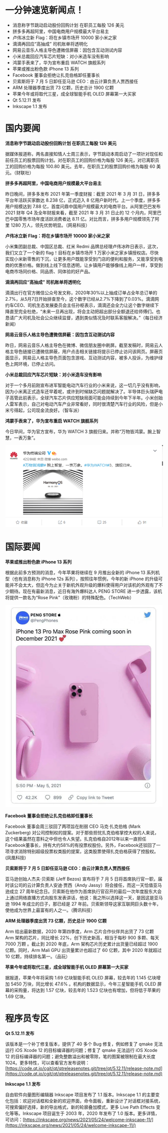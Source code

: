 # 一分钟速览新闻点！

- 消息称字节跳动启动股份回购计划 在职员工每股 126 美元
- 拼多多再超阿里，中国电商用户规模最大平台易主
- 卢伟冰立新 Flag：将在乡镇市场开 10000 家小米之家
- 滴滴再回应“高抽成” 司机账单将透明化
- 网易云音乐人格主导色遭微信屏蔽：因包含互动测试内容
- 小米总裁回应汽车芯片短缺：对小米造车没有影响
- 鸿蒙手表来了，华为宣布重启 WATCH 旗舰系列
- 苹果或推出粉色款 iPhone 13 系列
- Facebook 董事会拒绝让扎克伯格卸任董事长
- 贝索斯将于 7 月 5 日卸任亚马逊 CEO：由云计算负责人贾西接任
- ARM 处理器季度出货 73 亿颗，历史总计 1900 亿颗
- 苹果今年或将取代三星，成全球智能手机 OLED 屏幕第一大买家
- Qt 5.12.11 发布
- Inkscape 1.1 发布

# 国内要闻

**消息称字节跳动启动股份回购计划 在职员工每股 126 美元**

据媒体报道称，两名直接知情人士周三表示，字节跳动本周启动了一项针对现任和前任员工的股票回购计划。对在职员工的回购价格为每股 126 美元，对已离职员工的回购价格为每股 100.80 美元。去年，在职员工的股票回购价格为每股 60 美元。（财联社）

**拼多多再超阿里，中国电商用户规模最大平台易主**

昨日晚间，拼多多发布 2021 年第一季度财报：截至 2021 年 3 月 31 日，拼多多平台年活跃买家数达 8.238 亿，正式迈入 8 亿用户新时代。上一个季度，拼多多用户规模达到 7.88 亿，首度问鼎中国用户规模最大的电商平台。从阿里巴巴发布 2021 财年 Q4 及全年财报来看，截至 2021 年 3 月 31 日止的 12 个月内，阿里巴巴中国零售市场年度活跃消费者达 8.11 亿。对比而言，拼多多用户规模领先了阿里 1280 万人，领先优势明显。（网易科技）

**卢伟冰立新 Flag：将在乡镇市场开 10000 家小米之家**

小米集团副总裁、中国区总裁、红米 Redmi 品牌总经理卢伟冰昨日表示，这次，我们又立了一个新的 flag！目标在乡镇市场开 1 万家小米之家乡镇授权店。尽快实现小米新零售的下沉，让更多用户既能享受到门店的便利和服务，又能享受到电商的优惠价格。做到线上线下信息透明，让乡镇用户能够像线上用户一样，享受到电商市场同价格、同品质、同体验的好产品。

**滴滴再回应“高抽成” 司机账单将透明化**

滴滴出行在官方微信公众号发文称，2020年30%以上抽成订单占全年总订单的2.7%，从5月7日开始排查至今，这个数字已经从2.7%下降到了0.03%。滴滴网约车CEO、司机生态发展委员会主任孙枢表示，滴滴还会全力让这个数字继续下降直至完全杜绝，“未来一旦再出现，将会主动把超出部分全额退还给师傅们。也恳请广大司机及社会公众继续监督，遇到类似情况及时联系客服解决。”（每日经济新闻）

**网易云音乐人格主导色遭微信屏蔽：因包含互动测试内容**

昨日，网易云音乐人格主导色在微博、微信朋友圈中刷屏。截至发稿时，网易云人格主导色链接已遭微信屏蔽，用户点击相关链接将提示已停止访问该网页。屏蔽页面显示，网易云人格主导色页面包含游戏、互动测试内容，被多人投诉，为维护绿色上网环境，已停止访问。

**小米总裁回应汽车芯片短缺：对小米造车没有影响**

对于一个多月前刚宣布进军智能电动汽车行业的小米来说，这一切几乎没有影响，因为小米离正式造车还早着呢，或许到时候缺芯问题就解决了。半导体巨头瑞萨电子高管此前表示，全球汽车芯片供应短缺局面可能会持续到今年下半年。小米创始人雷军表示，自己对电动汽车产业非常看好，同时很清楚汽车行业的风险，但是小米亏得起，公司现金流良好。（智车派）

**鸿蒙手表来了，华为宣布重启 WATCH 旗舰系列**

今日早间，华为官方宣布，华为 WATCH 3 旗舰归来。并称“万物皆鸿蒙。腕上智慧，一表万象”。

![](./imgs/5.png)

# 国际要闻

**苹果或推出粉色款 iPhone 13 系列**

根据此前多方预测的消息，今年苹果将继续在 9 月推出全新的 iPhone 13 系列机型（也有消息称为 iPhone 12s 系列），按照往年惯例，今年的新 iPhone 的升级可能并不会太大，但迄今为止关于新机外观升级的爆料使得用户对该机的外观有了不少期待。现在有最新消息，近日有海外爆料达人 PENG STORE 进一步透露，该机将提供一款名为“Rose Pink”（玫瑰粉）的特殊配色。（TechWeb）

![](./imgs/6.jpg)

**Facebook 董事会拒绝让扎克伯格卸任董事长**

Facebook 董事会周三驳回了两项旨在削弱 CEO 马克·扎克伯格 (Mark Zuckerberg) 对公司控制权的提案。对于那些担忧扎克伯格掌控大权的人来说，这个结果虽然在意料之中但也令人失望。扎克伯格自2012年以来一直担任Facebook董事长，持有大约58%的有投票权股份。另外，Facebook还驳回了一项寻求消除特别超级投票权类股的提案，这类股票使得扎克伯格获得了控股权。(凤凰科技)

**贝索斯将于 7 月 5 日卸任亚马逊 CEO：由云计算负责人贾西接任**

亚马逊创始人杰夫·贝索斯 (Jeff Bezos) 宣布将于 7 月 5 日将首席执行官一职，届时该公司的云计算负责人安迪·贾西（Andy Jassy）将会接任，而这一天恰值亚马逊成立 27 周年纪念日。贝索斯在他作为首席执行官召开的最后一次年度股东大会上通过网络直播方式向股东发表讲话，他说：我之所以选择这一天，是因这是亚马逊 1994 年成立的日子，那已经是 27 年前。贝索斯领导这家互联网巨头数十年，使他成为世界上最富有的人之一。（腾讯科技）

**ARM 处理器季度出货 73 亿颗，历史总计 1900 亿颗**

Arm 给出最新数据，2020 年第四季度，Arm 芯片合作伙伴共出货了 73 亿颗 Arm 架构的芯片，同比增长 22%，创下历史新高，相当于每秒 900 多颗、每天 7000 万颗 。截止到 2020 年底，Arm 架构芯片历史累计出货量已经超过 1900 亿颗。同时，Arm Mali GPU 出货量累计也超过了 60 亿颗，其中 2020 年就超过 10 亿颗，持续排名第一。（品玩）

**苹果今年或将取代三星，成全球智能手机 OLED 屏幕第一大买家**

据报道，苹果今年将采购 1.69 亿块智能手机 OLED 屏幕，较去年的 1.145 亿块增加 5450 万块，同比增长 47.6% 。机构的数据显示，今年三星智能手机 OLED 屏幕的采购量，将达到 1.57 亿块，较去年的 1.523 亿块也有增加，但将低于苹果的 1.69 亿块。

# 程序员专区

**Qt 5.12.11 发布**

该版本是一个补丁修复版本，提供了 40 多个 Bug 修复，例如修复了 qmake 无法运行 iOS Xcode 12 的目标编译器的问题；修复了 qmake 无法运行 iOS Xcode 12 的目标编译器的问题；避免整数溢出和被零除，笔的图案被限制在最大长度 1024。更多特性，可以查看官方发布说明：[https://code.qt.io/cgit/qt/qtreleasenotes.git/tree/qt/5.12.11/release-note.md](https://code.qt.io/cgit/qt/qtreleasenotes.git/tree/qt/5.12.11/release-note.md)

**Inkscape 1.1 发布**

自由软件向量图形编辑器 Inkscape 项目发布了 1.1 版本。Inkscape 1.1 的主要变化包括：欢迎对话框和全新的欢迎界面，命令面板，重新设计了对话框对接系统，可搜索偏好选择，新的导出格式，新的轮廓叠加模式，更多 Live Path Effects 变化等等。Inkscape 项目诞生于 2003 年，2020 年发布了 1.0 版本。更多详情，可访问：[https://inkscape.org/news/2021/05/24/welcome-inkscape-11/](https://inkscape.org/news/2021/05/24/welcome-inkscape-11/)